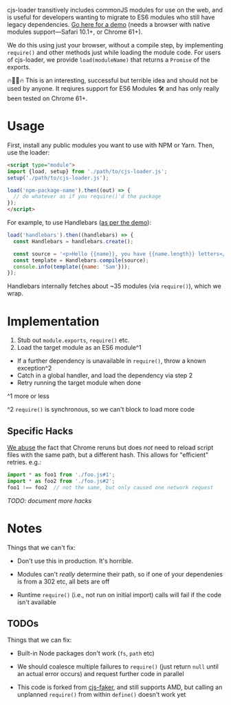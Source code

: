 cjs-loader transitively includes commonJS modules for use on the web, and is useful for developers wanting to migrate to ES6 modules who still have legacy dependencies.
[Go here for a demo](https://samthor.github.io/cjs-loader/demo/index.html) (needs a browser with native modules support—Safari 10.1+, or Chrome 61+).

We do this using just your browser, without a compile step, by implementing `require()` and other methods just while loading the module code.
For users of cjs-loader, we provide `load(moduleName)` that returns a `Promise` of the exports.

🔥👨‍💻🔥 This is an interesting, successful but terrible idea and should not be used by anyone.
It reqiures support for ES6 Modules 🛠️ and has only really been tested on Chrome 61+.

# Usage

First, install any public modules you want to use with NPM or Yarn.
Then, use the loader:

```html
<script type="module">
import {load, setup} from './path/to/cjs-loader.js';
setup('./path/to/cjs-loader.js');

load('npm-package-name').then((out) => {
  // do whatever as if you require()'d the package
});
</script>
```

For example, to use Handlebars ([as per the demo](https://samthor.github.io/cjs-loader/demo/index.html)):

```js
load('handlebars').then((handlebars) => {
  const Handlebars = handlebars.create();

  const source = '<p>Hello {{name}}, you have {{name.length}} letters</p>';
  const template = Handlebars.compile(source);
  console.info(template({name: 'Sam'}));
});
```

Handlebars internally fetches about ~35 modules (via `require()`), which we wrap.

# Implementation

1. Stub out `module.exports`, `require()` etc.
2. Load the target module as an ES6 module^1
  * If a further dependency is unavailable in `require()`, throw a known exception^2
  * Catch in a global handler, and load the dependency via step 2
  * Retry running the target module when done

^1 more or less

^2 `require()` is synchronous, so we can't block to load more code

## Specific Hacks

[We abuse](https://gist.github.com/samthor/8c5ebf3239bfeaca6c92299bb12b2a79) the fact that Chrome reruns but does _not_ need to reload script files with the same path, but a different hash.
This allows for "efficient" retries.
e.g.:

```js
import * as foo1 from './foo.js#1';
import * as foo2 from './foo.js#2';
foo1 !== foo2  // not the same, but only caused one network request
```

*TODO: document more hacks*

# Notes

Things that we can't fix:

* Don't use this in production.
  It's horrible.

* Modules can't _really_ determine their path, so if one of your dependenies is from a 302 etc, all bets are off

* Runtime `require()` (i.e., not run on initial import) calls will fail if the code isn't available

## TODOs

Things that we can fix:

* Built-in Node packages don't work (`fs`, `path` etc)

* We should coalesce multiple failures to `require()` (just return `null` until an actual error occurs) and request further code in parallel

* This code is forked from [cjs-faker](https://github.com/samthor/cjs-faker), and still supports AMD, but calling an unplanned `require()` from within `define()` doesn't work yet

